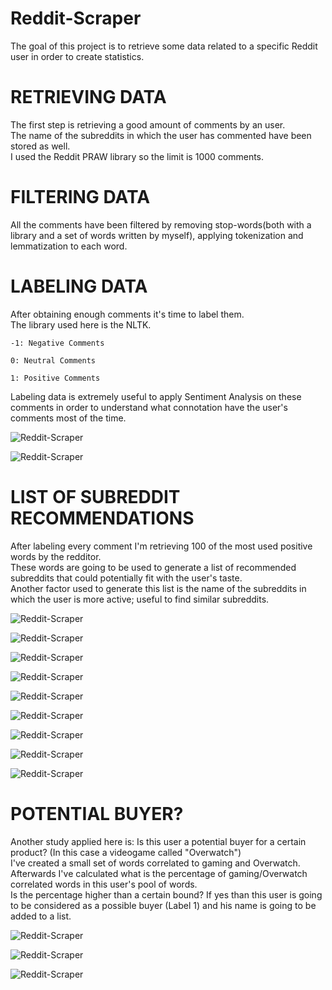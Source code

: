 # Reddit-Scraper

The goal of this project is to retrieve some data related to a specific Reddit user in order to create statistics. 

# RETRIEVING DATA

The first step is retrieving a good amount of comments by an user. <br>
The name of the subreddits in which the user has commented have been stored as well. <br>
I used the Reddit PRAW library so the limit is 1000 comments. <br>

# FILTERING DATA

All the comments have been filtered by removing stop-words(both with a library and a set of words written by myself), applying tokenization and lemmatization to each word.

# LABELING DATA

After obtaining enough comments it's time to label them. <br>
The library used here is the NLTK. 
    
    -1: Negative Comments
   
    0: Neutral Comments
    
    1: Positive Comments  
    
Labeling data is extremely useful to apply Sentiment Analysis on these comments in order to understand what connotation have the user's comments most of the time.

![Reddit-Scraper](MEDIA/10.png)

![Reddit-Scraper](MEDIA/1.PNG)

# LIST OF SUBREDDIT RECOMMENDATIONS

After labeling every comment I'm retrieving 100 of the most used positive words by the redditor. <br>
These words are going to be used to generate a list of recommended subreddits that could potentially fit with the user's taste. <br>
Another factor used to generate this list is the name of the subreddits in which the user is more active; useful to find similar subreddits.

![Reddit-Scraper](MEDIA/11.png)

![Reddit-Scraper](MEDIA/12.png)

![Reddit-Scraper](MEDIA/13.png)

![Reddit-Scraper](MEDIA/14.png)

![Reddit-Scraper](MEDIA/15.png)

![Reddit-Scraper](MEDIA/2.PNG)

![Reddit-Scraper](MEDIA/3.PNG)

![Reddit-Scraper](MEDIA/4.PNG)

![Reddit-Scraper](MEDIA/5.PNG)

# POTENTIAL BUYER?

Another study applied here is: Is this user a potential buyer for a certain product? (In this case a videogame called "Overwatch") <br>
I've created a small set of words correlated to gaming and Overwatch. <br>
Afterwards I've calculated what is the percentage of gaming/Overwatch correlated words in this user's pool of words. <br>
Is the percentage higher than a certain bound? If yes than this user is going to be considered as a possible buyer (Label 1) and his name is going to be added to a list.

![Reddit-Scraper](MEDIA/8.png)

![Reddit-Scraper](MEDIA/6.PNG)

![Reddit-Scraper](MEDIA/7.PNG)




